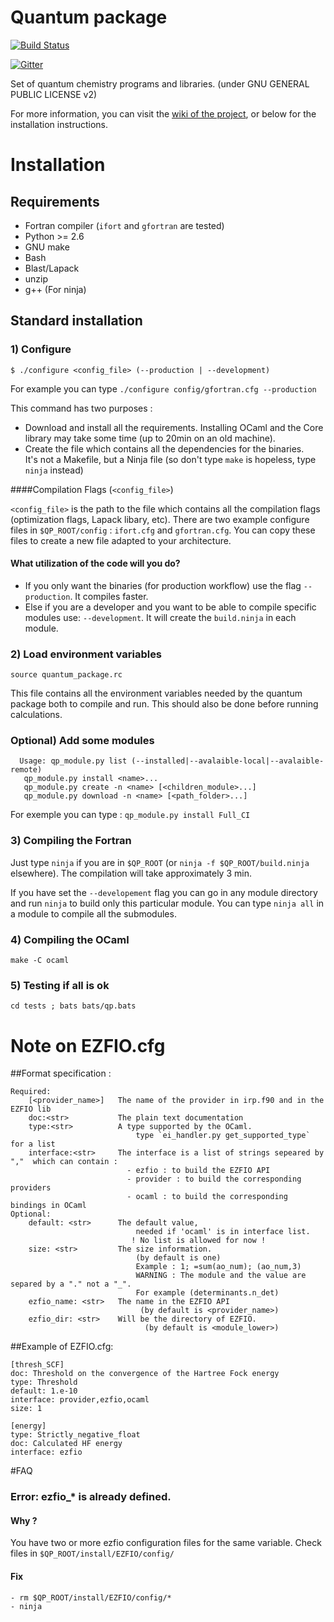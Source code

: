 Quantum package
===============

[![Build Status](https://travis-ci.org/LCPQ/quantum_package.svg?branch=master)](https://travis-ci.org/LCPQ/quantum_package)

[![Gitter](https://badges.gitter.im/Join%20Chat.svg)](https://gitter.im/LCPQ/quantum_package?utm_source=badge&utm_medium=badge&utm_campaign=pr-badge&utm_content=badge)


Set of quantum chemistry programs and libraries. 
(under GNU GENERAL PUBLIC LICENSE v2)

For more information, you can visit the [wiki of the project](http://github.com/LCPQ/quantum_package/wiki>), or below for the installation instructions.

# Installation


## Requirements
* Fortran compiler (`ifort` and `gfortran` are tested)
* Python >= 2.6
* GNU make
* Bash
* Blast/Lapack
* unzip
* g++ (For ninja)

## Standard installation

### 1) Configure

    $ ./configure <config_file> (--production | --development)

For example you can type `./configure config/gfortran.cfg --production`

This command has two purposes :

 - Download and install all the requirements.
   Installing OCaml and the Core library may take some time (up to 20min on an old machine).
 - Create the file which contains all the dependencies for the binaries.  
   It's not a Makefile, but a Ninja file (so don't type `make` is hopeless, type `ninja` instead)

####Compilation Flags (`<config_file>`)

`<config_file>` is the path to the file which contains all the compilation flags (optimization flags, Lapack libary, etc). There are two example configure files in  ``$QP_ROOT/config`` : ``ifort.cfg`` and ``gfortran.cfg``.  You can copy these files to create a new file adapted to your architecture. 

#### What utilization of the code will you do?

* If you only want the binaries (for production workflow) use the flag
  `--production`. It compiles faster. 
* Else if you are a developer and you want to be able to compile specific modules use: `--development`. It will create the `build.ninja` in each module.

### 2) Load environment variables
 
    source quantum_package.rc
    
This file contains all the environment variables needed by the quantum package both to compile and run. This should also be done before running calculations.

### Optional) Add some modules

      Usage: qp_module.py list (--installed|--avalaible-local|--avalaible-remote)
       qp_module.py install <name>...
       qp_module.py create -n <name> [<children_module>...]
       qp_module.py download -n <name> [<path_folder>...]

 For exemple you can type :
`qp_module.py install Full_CI`

### 3) Compiling the Fortran

Just type `ninja` if you are in `$QP_ROOT` (or `ninja -f $QP_ROOT/build.ninja` elsewhere). The compilation will take approximately 3 min.

If you have set the `--developement` flag you can go in any module directory and run `ninja` to build only this particular module. You can type `ninja all` in a module to compile all the submodules.


### 4) Compiling the OCaml

    make -C ocaml

### 5) Testing if all is ok

    cd tests ; bats bats/qp.bats 



# Note on EZFIO.cfg

##Format specification :

```
Required:
    [<provider_name>]   The name of the provider in irp.f90 and in the EZFIO lib
    doc:<str>           The plain text documentation
    type:<str>          A type supported by the OCaml.
                            type `ei_handler.py get_supported_type` for a list
    interface:<str>     The interface is a list of strings sepeared by ","  which can contain :
                          - ezfio : to build the EZFIO API
                          - provider : to build the corresponding providers 
                          - ocaml : to build the corresponding bindings in OCaml
Optional:
    default: <str>      The default value,
                            needed if 'ocaml' is in interface list.
                           ! No list is allowed for now !
    size: <str>         The size information.
                            (by default is one)
                            Example : 1; =sum(ao_num); (ao_num,3)
                            WARNING : The module and the value are separed by a "." not a "_".
                            For example (determinants.n_det)
    ezfio_name: <str>   The name in the EZFIO API
                             (by default is <provider_name>)
    ezfio_dir: <str>    Will be the directory of EZFIO.
                              (by default is <module_lower>)
```

##Example of EZFIO.cfg:

```
[thresh_SCF]
doc: Threshold on the convergence of the Hartree Fock energy
type: Threshold
default: 1.e-10
interface: provider,ezfio,ocaml
size: 1

[energy]
type: Strictly_negative_float
doc: Calculated HF energy
interface: ezfio
```

#FAQ

### Error: ezfio_* is already defined.

#### Why ?

You have two or more ezfio configuration files for the same variable. Check files in `$QP_ROOT/install/EZFIO/config/`

#### Fix

    - rm $QP_ROOT/install/EZFIO/config/*
    - ninja 
